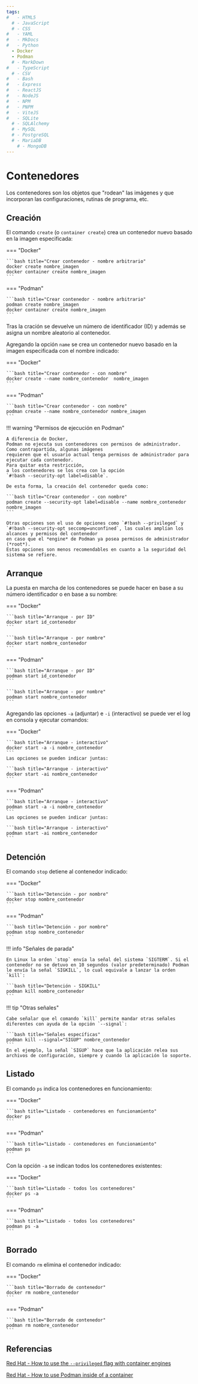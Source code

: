 ```yaml
---
tags:
#   - HTML5
  # - JavaScript
  # - CSS
#   - YAML
#   - MkDocs
#   - Python
  - Docker
  - Podman
  # - MarkDown
#   - TypeScript
  # - CSV
#   - Bash
#   - Express
#   - ReactJS
#   - NodeJS
#   - NPM
#   - PNPM
#   - ViteJS
#   - SQLite
  # - SQLAlchemy
  # - MySQL
  # - PostgreSQL
  # - MariaDB
    # - MongoDB
---
```




# Contenedores


Los contenedores son los objetos que "rodean" las imágenes y que incorporan las configuraciones, rutinas de programa, etc. 


## Creación

El comando `create` (o `container create`) crea un contenedor nuevo basado en la imagen especificada:


=== "Docker"


    ```bash title="Crear contenedor - nombre arbitrario"
    docker create nombre_imagen
    docker container create nombre_imagen
    ```

=== "Podman"


    ```bash title="Crear contenedor - nombre arbitrario"
    podman create nombre_imagen
    docker container create nombre_imagen
    ```

Tras la cración se devuelve un número de identificador (ID) y además se asigna un nombre aleatorio al contenedor. 


Agregando la opción `name` se crea un contenedor nuevo basado en la imagen especificada con el nombre indicado:

=== "Docker"

    ```bash title="Crear contenedor - con nombre"
    docker create --name nombre_contenedor  nombre_imagen
    ```

=== "Podman"


    ```bash title="Crear contenedor - con nombre"
    podman create --name nombre_contenedor nombre_imagen
    ```



!!! warning "Permisos de ejecución en Podman" 


    A diferencia de Docker, 
    Podman no ejecuta sus contenedores con permisos de administrador. 
    Como contrapartida, algunas imágenes
    requieren que el usuario actual tenga permisos de administrador para ejecutar cada contenedor. 
    Para quitar esta restricción,
    a los contenedores se los crea con la opción
    `#!bash --security-opt label=disable`.

    De esta forma, la creación del contenedor queda como:

    ```bash title="Crear contenedor - con nombre"
    podman create --security-opt label=disable --name nombre_contenedor nombre_imagen
    ```
    
    Otras opciones son el uso de opciones como `#!bash --privileged` y 
    `#!bash --security-opt seccomp=unconfined`, las cuales amplían los alcances y permisos del contenedor
    en caso que el *engine* de Podman ya posea permisos de administrador (*root*). 
    Estas opciones son menos recomendables en cuanto a la seguridad del sistema se refiere.



## Arranque


La puesta en marcha de los contenedores se puede hacer en base a su número identificador o en base a su nombre:

=== "Docker"

    ```bash title="Arranque - por ID"
    docker start id_contenedor
    ```

    ```bash title="Arranque - por nombre"
    docker start nombre_contenedor
    ```

=== "Podman"

    ```bash title="Arranque - por ID"
    podman start id_contenedor
    ```

    ```bash title="Arranque - por nombre"
    podman start nombre_contenedor
    ```

Agregando las opciones `-a` (adjuntar) e `-i` (interactivo) se puede ver el log en consola y ejecutar comandos:

=== "Docker"

    ```bash title="Arranque - interactivo"
    docker start -a -i nombre_contenedor
    ```
    Las opciones se pueden indicar juntas:

    ```bash title="Arranque - interactivo"
    docker start -ai nombre_contenedor      
    ```


=== "Podman"

    ```bash title="Arranque - interactivo"
    podman start -a -i nombre_contenedor
    ```
    Las opciones se pueden indicar juntas:

    ```bash title="Arranque - interactivo"
    podman start -ai nombre_contenedor      
    ```



## Detención

El comando `stop` detiene al contenedor indicado:

=== "Docker"

    ```bash title="Detención - por nombre"
    docker stop nombre_contenedor
    ```

=== "Podman"

    ```bash title="Detención - por nombre"
    podman stop nombre_contenedor
    ```



!!! info "Señales de parada"

    En Linux la orden `stop` envía la señal del sistema `SIGTERM`. Si el contenedor no se detuvo en 10 segundos (valor predeterminado) Podman le envía la señal `SIGKILL`, lo cual equivale a lanzar la orden `kill`:

    ```bash title="Detención - SIGKILL"
    podman kill nombre_contenedor
    ```

!!! tip "Otras señales"

    Cabe señalar que el comando `kill` permite mandar otras señales diferentes con ayuda de la opción `--signal`:

    ```bash title="Señales específicas"
    podman kill --signal="SIGUP" nombre_contenedor
    ```
    En el ejemplo, la señal `SIGUP` hace que la aplicación relea sus archivos de configuración, siempre y cuando la aplicación lo soporte.


## Listado

El comando `ps` indica los contenedores en funcionamiento:


=== "Docker"

    ```bash title="Listado - contenedores en funcionamiento"
    docker ps
    ```
=== "Podman"

    ```bash title="Listado - contenedores en funcionamiento"
    podman ps
    ```


Con la opción `-a` se indican todos los contenedores existentes:

=== "Docker"

    ```bash title="Listado - todos los contenedores"
    docker ps -a
    ```

=== "Podman"

    ```bash title="Listado - todos los contenedores"
    podman ps -a
    ```




## Borrado

El comando `rm` elimina el contenedor indicado:

=== "Docker"

    ```bash title="Borrado de contenedor"
    docker rm nombre_contenedor
    ```

=== "Podman"

    ```bash title="Borrado de contenedor"
    podman rm nombre_contenedor
    ```



## Referencias


[Red Hat - How to use the `--privileged` flag with container engines](https://www.redhat.com/en/blog/privileged-flag-container-engines)

[Red Hat - How to use Podman inside of a container](https://www.redhat.com/en/blog/podman-inside-container)